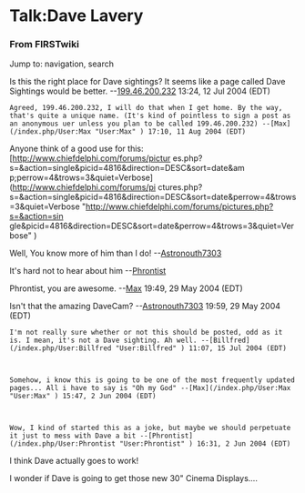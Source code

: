 

# Talk:Dave Lavery

### From FIRSTwiki

Jump to: navigation, search

Is this the right place for Dave sightings? It seems like a page called Dave
Sightings would be better.
--[199.46.200.232](/index.php?title=User:199.46.200.232&action=edit
"User:199.46.200.232" ) 13:24, 12 Jul 2004 (EDT)

    Agreed, 199.46.200.232, I will do that when I get home. By the way, that's quite a unique name. (It's kind of pointless to sign a post as an anonymous uer unless you plan to be called 199.46.200.232) --[Max](/index.php/User:Max "User:Max" ) 17:10, 11 Aug 2004 (EDT) 

Anyone think of a good use for this: [http://www.chiefdelphi.com/forums/pictur
es.php?s=&amp;action=single&amp;picid=4816&amp;direction=DESC&amp;sort=date&am
p;perrow=4&amp;trows=3&amp;quiet=Verbose](http://www.chiefdelphi.com/forums/pi
ctures.php?s=&action=single&picid=4816&direction=DESC&sort=date&perrow=4&trows
=3&quiet=Verbose "http://www.chiefdelphi.com/forums/pictures.php?s=&action=sin
gle&picid=4816&direction=DESC&sort=date&perrow=4&trows=3&quiet=Verbose" )

Well, You know more of him than I do!
--[Astronouth7303](/index.php/User:Astronouth7303 "User:Astronouth7303" )

It's hard not to hear about him --[Phrontist](/index.php/User:Phrontist
"User:Phrontist" )

  
Phrontist, you are awesome. --[Max](/index.php/User:Max "User:Max" ) 19:49, 29
May 2004 (EDT)

Isn't that the amazing DaveCam?
--[Astronouth7303](/index.php/User:Astronouth7303 "User:Astronouth7303" )
19:59, 29 May 2004 (EDT)

    I'm not really sure whether or not this should be posted, odd as it is. I mean, it's not a Dave sighting. Ah well. --[Billfred](/index.php/User:Billfred "User:Billfred" ) 11:07, 15 Jul 2004 (EDT) 

  

    Somehow, i know this is going to be one of the most frequently updated pages... All i have to say is "Oh my God" --[Max](/index.php/User:Max "User:Max" ) 15:47, 2 Jun 2004 (EDT) 

    

    Wow, I kind of started this as a joke, but maybe we should perpetuate it just to mess with Dave a bit --[Phrontist](/index.php/User:Phrontist "User:Phrontist" ) 16:31, 2 Jun 2004 (EDT) 

I think Dave actually goes to work!

I wonder if Dave is going to get those new 30" Cinema Displays....

